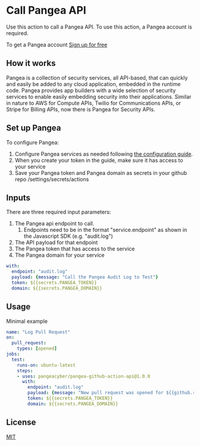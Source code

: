 # Call Pangea API

Use this action to call a Pangea API.
To use this action, a Pangea account is required.

To get a Pangea account [Sign up for free](https://pangea.cloud/signup)

## How it works

Pangea is a collection of security services, all API-based, that can quickly and easily be added to any cloud application, embedded in the runtime code. 
Pangea provides app builders with a wide selection of security services to enable easily embedding security into their applications. 
Similar in nature to AWS for Compute APIs, Twilio for Communications APIs, or Stripe for Billing APIs, now there is Pangea for Security APIs.

## Set up Pangea

To configure Pangea:

1. Configure Pangea services as needed following [the configuration guide](https://pangea.cloud/docs/getting-started/configure-services/).
2. When you create your token in the guide, make sure it has access to your service
3. Save your Pangea token and Pangea domain as secrets in your github repo /settings/secrets/actions

## Inputs

There are three required input parameters:
1. The Pangea api endpoint to call.  
   1. Endpoints need to be in the format "service.endpoint" as shown in the Javascript SDK (e.g. "audit.log")
2. The API payload for that endpoint
3. The Pangea token that has access to the service
4. The Pangea domain for your service

```yml
with:
  endpoint: "audit.log"
  payload: {message: "Call the Pangea Audit Log to Test"}
  token: ${{secrets.PANGEA_TOKEN}}
  domain: ${{secrets.PANGEA_DOMAIN}}
```

## Usage

Minimal example

```yml
name: "Log Pull Request"
on:
  pull_request:
    types: [opened]
jobs:
  test:
    runs-on: ubuntu-latest
    steps:
    - uses: pangeacyber/pangea-github-action-api@1.0.0
      with:
        endpoint: "audit.log"
        payload: {message: "New pull request was opened for ${{github.repository}}"}
        token: ${{secrets.PANGEA_TOKEN}}
        domain: ${{secrets.PANGEA_DOMAIN}}
```

## License

[MIT](LICENSE)